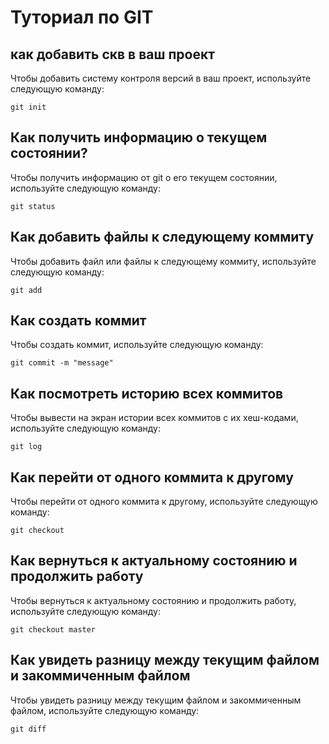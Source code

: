 # Туториал по GIT

## как добавить скв в ваш проект

Чтобы добавить систему контроля версий в ваш проект, используйте следующую команду:

```
git init

```
## Как получить информацию о текущем состоянии?

Чтобы получить информацию от git о его текущем состоянии, используйте следующую команду:

```
git status

```

## Как добавить файлы к следующему коммиту

Чтобы добавить файл или файлы к следующему коммиту, используйте следующую команду:

```
git add

```
## Как создать коммит

Чтобы создать коммит, используйте следующую команду:

```
git commit -m "message"

```

## Как посмотреть историю всех коммитов

Чтобы вывести на экран истории всех коммитов с их хеш-кодами, используйте следующую команду:

```
git log

```

## Как перейти от одного коммита к другому

Чтобы перейти от одного коммита к другому, используйте следующую команду:

```
git checkout 

```

## Как вернуться к актуальному состоянию и продолжить работу

Чтобы вернуться к актуальному состоянию и продолжить работу, используйте следующую команду:

```
git checkout master

```

## Как увидеть разницу между текущим файлом и закоммиченным файлом

Чтобы увидеть разницу между текущим файлом и закоммиченным файлом, используйте следующую команду:

```
git diff

```
